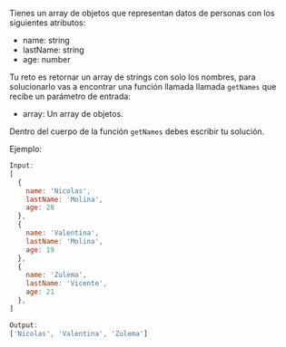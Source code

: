 Tienes un array de objetos que representan datos de personas con los siguientes atributos:

- name: string
- lastName: string
- age: number

Tu reto es retornar un array de strings con solo los nombres, para solucionarlo vas a encontrar una función llamada llamada `getNames` que recibe un parámetro de entrada:

- array: Un array de objetos.

Dentro del cuerpo de la función `getNames` debes escribir tu solución.

Ejemplo:

```js
Input:
[
  {
    name: 'Nicolas',
    lastName: 'Molina',
    age: 28
  },
  {
    name: 'Valentina',
    lastName: 'Molina',
    age: 19
  },
  {
    name: 'Zulema',
    lastName: 'Vicente',
    age: 21
  },
]

Output:
['Nicolas', 'Valentina', 'Zulema']
```

